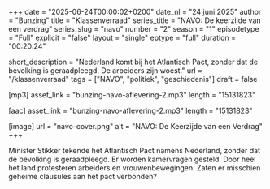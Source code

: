 +++
date = "2025-06-24T00:00:02+0200"
date_nl = "24 juni 2025"
author = "Bunzing"
title = "Klassenverraad"
series_title = "NAVO: De keerzijde van een verdrag"
series_slug = "navo"
number = "2"
season = "1"
episodetype = "Full"
explicit = "false"
layout = "single"
eptype = "full"
duration = "00:20:24"

short_description = "Nederland komt bij het Atlantisch Pact, zonder dat de bevolking is geraadpleegd. De arbeiders zijn woest."
url = "/klassenverraad"
tags = ["NAVO", "politiek", "geschiedenis"]
draft = false

[mp3]
asset_link = "bunzing-navo-aflevering-2.mp3"
length = "15131823"

[aac]
asset_link = "bunzing-navo-aflevering-2.mp3"
length = "15131823"

[image]
url = "navo-cover.png"
alt = "NAVO: De Keerzijde van een Verdrag"
+++

Minister Stikker tekende het Atlantisch Pact namens Nederland, zonder dat de bevolking is geraadpleegd. Er worden kamervragen gesteld. Door heel het land protesteren arbeiders en vrouwenbewegingen. Zaten er misschien geheime clausules aan het pact verbonden?
